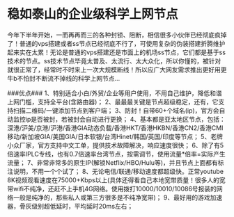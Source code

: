# 稳如泰山的企业级科学上网节点
今年下半年开始，一而再再而三的各种封锁、阻断，相信很多小伙伴已经彻底疯掉了！普通的vps搭建或者ss节点已经彻底不行了，可使用复杂的伪装搭建折腾维护起来实在太累！无论是普通的vps搭建还是市面上的机场ss节点，它们都是基于ss技术的节点。ss技术节点毕竟太普及、太流行、太大众化，所以你懂的，被针对就很正常了，经常时不时来上一次大规模断线！所以应广大网友需求推出更好用更牛b不怕封不断流不掉线的科学上网节点…

###优点###
1、特别适合小白/外贸/企业等用户使用，不用自己维护，降低和谐上网门槛，支持全平台(含路由器)；
2、最最最关键是节点超级稳定，还有，它支持扫描二维码/一键添加节点到客户端；
3、防封！自带60+个域名(ip)，官方会自动监控ip是否被封，若被封会自动进行更换；
4、基本都是亚太地区节点，包括：深港/沪美/京港/沪港/香港GIA动态负载/香港HKT/香港HKBN/香港CN2/香港CMI移动/新加坡GIA/美国GIA/日本软银/台湾Hinet/韩国/英国/印度等节点；
5、老牌小众厂家，官方支持中文工单，提供技术故障解决，响应速度很快；
6、除了有5倍速率IPLC专线，也有0.7倍速率台湾节点，按需调节，使用流量*倍率=实际产生流量；
7、非常非常多的原生IP(解锁Netflix/HBO/Hulu等)，并且节点上面都有标注说明，不用一个个试了；
8、无论电信/联通/移动速度都超级快。正常youtube 8K视频观看速度在75000+Kbps以上(具体还得看自己本地宽带质量！很多人的宽带wifi不纯净，还赶不上手机4G网络。使用拨打10000/10010/10086号报装的网络一般是纯净的，那些私人或第三方很多是不纯净宽带)；
9、最好用的游戏加速器，骨灰级别超低延时，平均延时20ms左右；
